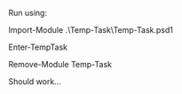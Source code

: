 Run using:

Import-Module .\Temp-Task\Temp-Task.psd1

Enter-TempTask 

Remove-Module Temp-Task


Should work...
